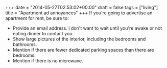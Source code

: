 +++
date = "2014-05-27T02:53:02+00:00"
draft = false
tags = ["living"]
title = "Apartment ad annoyances"
+++
If you're going to advertise an apartment for rent, be sure to:

* Provide an email address. I don't want to wait until you're awake or not eating dinner to contact you.
* Show large pictures of the interior, including the bedrooms and bathrooms.
* Mention if there are fewer dedicated parking spaces than there are bedrooms.
* Mention if there is no microwave.
